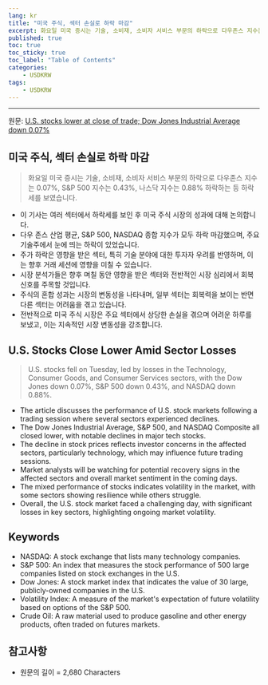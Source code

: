 ```yaml
---
lang: kr
title: "미국 주식, 섹터 손실로 하락 마감"
excerpt: 화요일 미국 증시는 기술, 소비재, 소비자 서비스 부문의 하락으로 다우존스 지수는 0.07%, S&P 500 지수는 0.43%, 나스닥 지수는 0.88% 하락하는 등 하락세를 보였습니다.
published: true
toc: true
toc_sticky: true
toc_label: "Table of Contents"
categories:
    - USDKRW
tags:
    - USDKRW
---
```


---

  원문: [U.S. stocks lower at close of trade; Dow Jones Industrial Average down 0.07%](https://www.investing.com/news/stock-market-news/us-stocks-lower-at-close-of-trade-dow-jones-industrial-average-down-007-3793024)

## 미국 주식, 섹터 손실로 하락 마감

> 화요일 미국 증시는 기술, 소비재, 소비자 서비스 부문의 하락으로 다우존스 지수는 0.07%, S&P 500 지수는 0.43%, 나스닥 지수는 0.88% 하락하는 등 하락세를 보였습니다.


- 이 기사는 여러 섹터에서 하락세를 보인 후 미국 주식 시장의 성과에 대해 논의합니다.
- 다우 존스 산업 평균, S&P 500, NASDAQ 종합 지수가 모두 하락 마감했으며, 주요 기술주에서 눈에 띄는 하락이 있었습니다.
- 주가 하락은 영향을 받은 섹터, 특히 기술 분야에 대한 투자자 우려를 반영하며, 이는 향후 거래 세션에 영향을 미칠 수 있습니다.
- 시장 분석가들은 향후 며칠 동안 영향을 받은 섹터와 전반적인 시장 심리에서 회복 신호를 주목할 것입니다.
- 주식의 혼합 성과는 시장의 변동성을 나타내며, 일부 섹터는 회복력을 보이는 반면 다른 섹터는 어려움을 겪고 있습니다.
- 전반적으로 미국 주식 시장은 주요 섹터에서 상당한 손실을 겪으며 어려운 하루를 보냈고, 이는 지속적인 시장 변동성을 강조합니다.

## U.S. Stocks Close Lower Amid Sector Losses

> U.S. stocks fell on Tuesday, led by losses in the Technology, Consumer Goods, and Consumer Services sectors, with the Dow Jones down 0.07%, S&P 500 down 0.43%, and NASDAQ down 0.88%.


- The article discusses the performance of U.S. stock markets following a trading session where several sectors experienced declines.
- The Dow Jones Industrial Average, S&P 500, and NASDAQ Composite all closed lower, with notable declines in major tech stocks.
- The decline in stock prices reflects investor concerns in the affected sectors, particularly technology, which may influence future trading sessions.
- Market analysts will be watching for potential recovery signs in the affected sectors and overall market sentiment in the coming days.
- The mixed performance of stocks indicates volatility in the market, with some sectors showing resilience while others struggle.
- Overall, the U.S. stock market faced a challenging day, with significant losses in key sectors, highlighting ongoing market volatility.

## Keywords

- NASDAQ: A stock exchange that lists many technology companies.
- S&P 500: An index that measures the stock performance of 500 large companies listed on stock exchanges in the U.S.
- Dow Jones: A stock market index that indicates the value of 30 large, publicly-owned companies in the U.S.
- Volatility Index: A measure of the market's expectation of future volatility based on options of the S&P 500.
- Crude Oil: A raw material used to produce gasoline and other energy products, often traded on futures markets.

## 참고사항

- 원문의 길이 = 2,680 Characters


